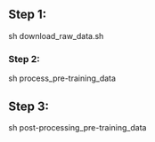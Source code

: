 ## Step 1:
sh download_raw_data.sh

### Step 2: 
sh process_pre-training_data

## Step 3:
sh post-processing_pre-training_data

